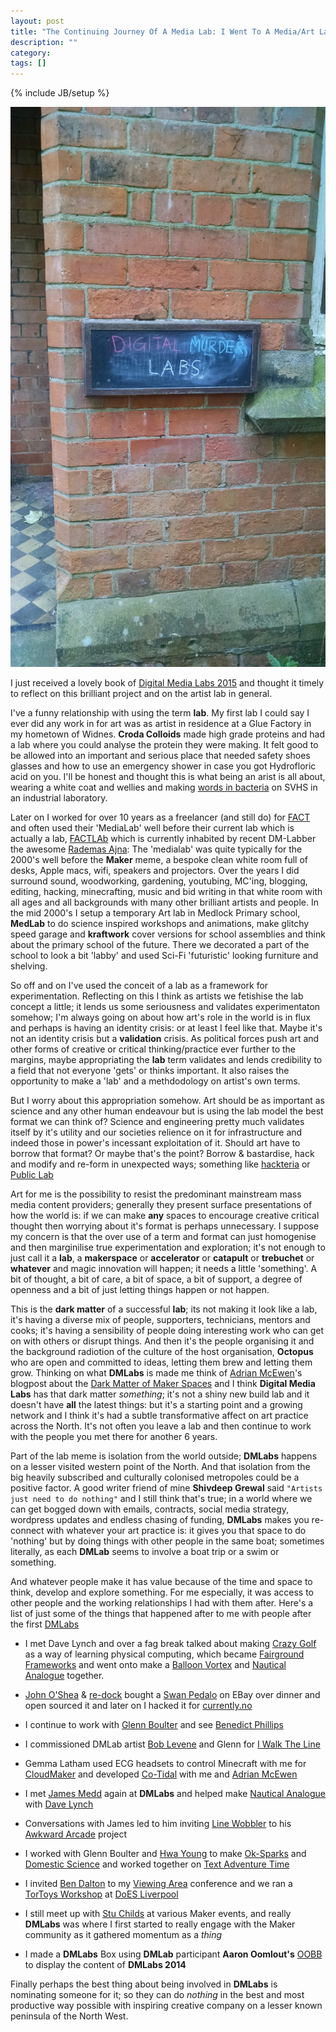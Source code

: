 ```yaml
---
layout: post
title: "The Continuing Journey Of A Media Lab: I Went To A Media/Art Lab And All I Got Was This Lousy Tote Bag"
description: ""
category: 
tags: []
---
```

{% include JB/setup %}

<img src="/images/DigitalMurderLabs.jpg" width="600">

I just received a lovely book of [Digital Media Labs 2015](http://www.digitalmedialabs.org/) and thought it timely to reflect on this brilliant project and on the artist lab in general.

I've a funny relationship with using the term **lab**. My first lab I could say I ever did any work in for art was as artist in residence at a Glue Factory in my hometown of Widnes. **Croda Colloids** made high grade proteins and had a lab where you could analyse the protein they were making. It felt good to be allowed into an important and serious place that needed safety shoes glasses and how to use an emergency shower in case you got Hydrofloric acid on you. I'll be honest and thought this is what being an arist is all about, wearing a white coat and wellies and making [words in bacteria](https://vimeo.com/2117190) on SVHS in an industrial laboratory.  

Later on I worked for over 10 years as a freelancer (and still do) for [FACT](http://fact.co.uk) and often used their 'MediaLab' well before their current lab which is actually a lab, [FACTLAb](http://www.fact.co.uk/get-involved/factlab.aspx) which is currently inhabited by recent DM-Labber the awesome [Rademas Ajna](https://twitter.com/radamar): The 'medialab' was quite typically for the 2000's well before the **Maker** meme, a bespoke clean white room full of desks, Apple macs,
wifi, speakers and projectors. Over the years I did surround sound, woodworking, gardening, youtubing, MC'ing, blogging, editing, hacking, minecrafting, music and bid writing in that white room with all ages and all backgrounds with many other brilliant artists and people. In the mid 2000's I setup a temporary Art lab in Medlock Primary school, **MedLab** to do science inspired workshops and animations, make glitchy speed garage and **kraftwork** cover versions for school assemblies and think about the primary school of the future. There we decorated a part of the school to look a bit 'labby' and used Sci-Fi 'futuristic' looking furniture and shelving.  

So off and on I've used the conceit of a lab as a framework for experimentation. Reflecting on this I think as artists we fetishise the lab concept a little; it lends us some seriousness and validates experimentaton somehow; I'm always going on about how art's role in the world is in flux and perhaps is having an identity crisis: or at least I feel like that. Maybe it's not an identity crisis but a **validation** crisis. As political forces push art and other forms of creative or critical thinking/practice ever further to the margins, maybe appropriating the **lab** term validates and lends credibility to a field that not everyone 'gets' or thinks important. It also raises the opportunity to make a 'lab' and a methdodology on artist's own terms. 

But I worry about this appropriation somehow. Art should be as important as science and any other human endeavour but is using the lab model the best format we can think of? Science and engineering pretty much validates itself by it's utility and our societies relience on it for infrastructure and indeed those in power's incessant exploitation of it. Should art have to borrow that format? Or maybe that's the point? Borrow & bastardise, hack and modify and re-form in unexpected ways; something
like [hackteria](http://hackteria.org/) or [Public Lab](https://publiclab.org/)

Art for me is the possibility to resist the predominant mainstream mass media content providers; generally they present surface presentations of how the world is: if we can make **any** spaces to encourage creative critical thought then worrying about it's format is perhaps unnecessary. I suppose my concern is that the over use of a term and format can just homogenise and then marginilise true experimentation and exploration; it's not enough to just call it a **lab**, a **makerspace** or **accelerator** or **catapult** or **trebuchet** or **whatever** and magic innovation will happen; it needs a little 'something'. A bit of thought, a bit of care, a bit of space, a bit of support, a degree of openness and a bit of just letting things happen or not happen.

This is the **dark matter** of a successful **lab**; its not making it look like a lab, it's having a diverse mix of people, supporters, technicians, mentors and cooks; it's having a sensibility of people doing interesting work who can get on with others or disrupt things. And then it's the people organising it and the background radiotion of the culture of the host organisation, **Octopus** who are open and committed to ideas, letting them brew and letting them grow. Thinking on what **DMLabs** is made me think of [Adrian McEwen](http://www.mcqn.com/)'s blogpost about the [Dark Matter of Maker Spaces](https://doesliverpool.com/slides/future-makespaces-talk-the-dark-matter-of-makerspaces/) and I think **Digital Media Labs** has that dark matter *something*; it's not a shiny new build lab and it doesn't have **all** the latest things: but it's a starting point and a growing network and I think it's had a subtle transformative affect on art practice across the North. It's not often you leave a lab and then continue to work with the people you met there for another 6 years.

Part of the lab meme is isolation from the world outside; **DMLabs** happens on a lesser visited western point of the North. And that isolation from the big heavily subscribed and culturally colonised metropoles could be a positive factor. A good writer friend of mine **Shivdeep Grewal** said ```"Artists just need to do nothing"``` and I still think that's true; in a world where we can get bogged down with emails, contracts, social media strategy, wordpress updates and endless chasing of funding, **DMLabs** makes you re-connect with whatever your art practice is: it gives you that space to do 'nothing' but by doing things with other people in the same boat; sometimes literally, as each **DMLab** seems to involve a boat trip or a swim or something.

And whatever people make it has value because of the time and space to think, develop and explore something. For me especially, it was access to other people and the working relationships I had with them after. Here's a list of just some of the things that happened after to me with people after the first [DMLabs](http://www.digitalmedialabs.org/HULL2010/)

 * I met Dave Lynch and over a fag break talked about making [Crazy Golf](http://soundnetwork.org.uk/?q=node/444) as a way of learning physical computing, which became [Fairground Frameworks](http://cheapjack.github.io/Fairground%20Frameworks) and went onto make a [Balloon Vortex](http://cheapjack.github.io/2012/09/10/last-month-worked-with-artist-dave-lynch-to-create) and [Nautical Analogue](http://github.com/cheapjack/nauticalanalogue/) together.

 * [John O'Shea](https://twitter.com/_johnoshea) & [re-dock](http://re-dock.org/) bought a [Swan Pedalo](http://www.swanpedalo.org/) on EBay over dinner and open sourced it and later on I hacked it for [currently.no](http://currently.no)

 * I continue to work with [Glenn Boulter](http://glennboulter.net) and see [Benedict Phillips](http://benedictphillips.co.uk/)

 * I commissioned DMLab artist [Bob Levene](http://ruthlevene.co.uk/) and Glenn for [I Walk The Line](http://cheapjack.github.io/IWalkTheLine)

 * Gemma Latham used ECG headsets to control Minecraft with me for [CloudMaker](http://github.com/cheapjack/CloudMaker) and developed [Co-Tidal](https://github.com/cheapjack/Co-Tidal) with me and [Adrian McEwen](http://www.mcqn.net/mcfilter/)

 * I met [James Medd](http://www.jamesmedd.co.uk/) again at **DMLabs** and helped make [Nautical Analogue](http://github.com/cheapjack/nauticalanalogue/) with [Dave Lynch](http://www.davelynch.net/)

 * Conversations with James led to him inviting [Line Wobbler](http://aipanic.com/projects/wobbler) to his [Awkward Arcade](http://awkwardarcade.co.uk/) project 

 * I worked with Glenn Boulter and [Hwa Young](http://slyrabbit.net) to make [Ok-Sparks](http://slyrabbit.net/ok-sparks/) and [Domestic Science](http://domesticscience.org.uk) and worked together on [Text Adventure Time](http://www.textadventuretime.co.uk/)

 * I invited [Ben Dalton](http://thecreativeexchange.org/people/ben-dalton) to my [Viewing Area](http://cheapjack.github.io/ViewingArea) conference and we ran a [TorToys Workshop](http://www.fact.co.uk/whats-on/current/tor-toys.aspx) at [DoES Liverpool](http://doesliverpool.com)

 * I still meet up with [Stu Childs](https://twitter.com/sc_r) at various Maker events, and really **DMLabs** was where I first started to really engage with the Maker community as it gathered momentum as a *thing*
 
 * I made a **DMLabs** Box using **DMLab** participant **Aaron Oomlout's** [OOBB](https://github.com/oomlout/oomlout-OOBB) to display the content of **DMLabs 2014**

Finally perhaps the best thing about being involved in **DMLabs** is nominating someone for it; so they can do *nothing* in the best and most productive way possible with inspiring creative company on a lesser known peninsula of the North West.
